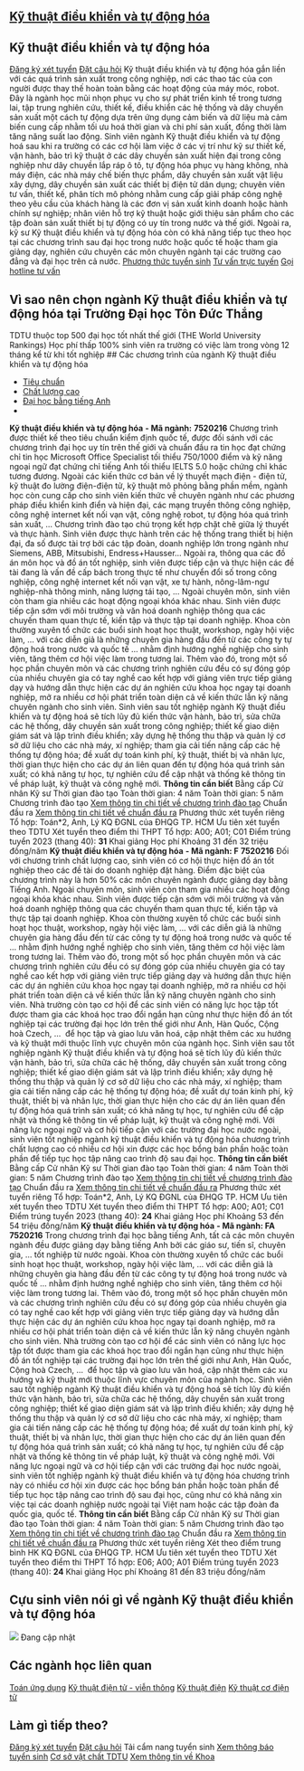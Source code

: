 
## [Kỹ thuật điều khiển và tự động hóa](/dai-hoc/nganh-hoc/ky-thuat-dieu-khien-va-tu-dong-hoa)
## Kỹ thuật điều khiển và tự động hóa
[Đăng ký xét tuyển](https://xettuyen.tdtu.edu.vn) 
[Đặt câu hỏi](../../../../) Kỹ thuật điều khiển và tự động hóa gắn liền với các quá trình sản xuất trong
công nghiệp, nơi các thao tác của con người được thay thế hoàn toàn bằng các
hoạt động của máy móc, robot. Đây là ngành học mũi nhọn phục vụ cho sự phát
triển kinh tế trong tương lai, tập trung nghiên cứu, thiết kế, điều khiển các hệ
thống và dây chuyền sản xuất một cách tự động dựa trên ứng dụng cảm biến và dữ
liệu mà cảm biến cung cấp nhằm tối ưu hoá thời gian và chi phí sản xuất, đồng
thời làm tăng năng suất lao động. Sinh viên ngành Kỹ thuật điều khiển và tự động hoá sau khi ra trường có các cơ
hội làm việc ở các vị trí như kỹ sư thiết kế, vận hành, bảo trì kỹ thuật ở các
dây chuyền sản xuất hiện đại trong công nghiệp như dây chuyền lắp ráp ô tô, tự
động hóa phục vụ hàng không, nhà máy điện, các nhà máy chế biến thực phẩm, dây
chuyền sản xuất vật liệu xây dựng, dây chuyền sản xuất các thiết bị điện tử dân
dụng; chuyên viên tư vấn, thiết kế, phân tích mô phỏng nhằm cung cấp giải pháp
công nghệ theo yêu cầu của khách hàng là các đơn vị sản xuất kinh doanh hoặc
hành chính sự nghiệp; nhân viên hỗ trợ kỹ thuật hoặc giới thiệu sản phẩm cho các
tập đoàn sản xuất thiết bị tự động có uy tín trong nước và thế giới. Ngoài ra,
kỹ sư Kỹ thuật điều khiển và tự động hóa còn có khả năng tiếp tục theo học tại
các chương trình sau đại học trong nước hoặc quốc tế hoặc tham gia giảng dạy,
nghiên cứu chuyên các môn chuyên ngành tại các trường cao đẳng và đại học trên
cả nước.
[Phương thức tuyển sinh](../../../../dai-hoc/tuyen-sinh/phuong-thuc-2024) 
[Tư vấn trực tuyến](https://www.facebook.com/tuyensinhtdtu) 
[Gọi hotline tư vấn](../../../../hoc-tai-tdtu/ho-tro-sinh-vien) 
## Vì sao nên chọn ngành Kỹ thuật điều khiển và tự động hóa tại Trường Đại học Tôn Đức Thắng
 TDTU thuộc top 500 đại học tốt nhất thế giới (THE World University Rankings) Học phí thấp 100% sinh viên ra trường có việc làm trong vòng 12 tháng kể từ khi tốt nghiệp ## Các chương trình của ngành Kỹ thuật điều khiển và tự động hóa
* [Tiêu chuẩn](#tab-jtnt0-1)
* [Chất lượng cao](#tab-jtnt0-2)
* [Đại học bằng tiếng Anh](#tab-jtnt0-3)
* 
**Kỹ thuật điều khiển và tự động hóa** 
**- Mã ngành:** 
**7520216** Chương trình được thiết kế theo tiêu chuẩn kiểm định quốc tế, được đối sánh
với các chương trình đại học uy tín trên thế giới và chuẩn đầu ra tin học đạt
chứng chỉ tin học Microsoft Office Specialist tối thiểu 750/1000 điểm và kỹ năng
ngoại ngữ đạt chứng chỉ tiếng Anh tối thiểu IELTS 5.0 hoặc chứng chỉ khác tương
đương. Ngoài các kiến thức cơ bản về lý thuyết mạch điện - điện tử, kỹ thuật đo
lường điện-điện tử, kỹ thuật mô phỏng bằng phần mềm, ngành học còn cung cấp cho
sinh viên kiến thức về chuyên ngành như các phương pháp điều khiển kinh điển và
hiện đại, các mạng truyền thông công nghiệp, công nghệ internet kết nối vạn vật,
công nghệ robot, tự động hóa quá trình sản xuất, … Chương trình đào tạo chú trọng kết hợp chặt chẽ giữa lý thuyết và thực hành.
Sinh viên được thực hành trên các hệ thống trang thiết bị hiện đại, đa số được
tài trợ bởi các tập đoàn, doanh nghiệp lớn trong ngành như Siemens, ABB,
Mitsubishi, Endress+Hausser… Ngoài ra, thông qua các đồ án môn học và đồ án tốt
nghiệp, sinh viên được tiếp cận và thực hiện các đề tài đang là vấn đề cấp bách
trong thực tế như chuyển đổi số trong công nghiệp, công nghệ internet kết nối
vạn vật, xe tự hành, nông-lâm-ngư nghiệp-nhà thông minh, năng lượng tái tạo, … Ngoài chuyên môn, sinh viên còn tham gia nhiều các hoạt động ngoại khóa khác
nhau. Sinh viên được tiếp cận sớm với môi trường và văn hoá doanh nghiệp thông
qua các chuyến tham quan thực tế, kiến tập và thực tập tại doanh nghiệp. Khoa
còn thường xuyên tổ chức các buổi sinh hoạt học thuật, workshop, ngày hội việc
làm, … với các diễn giả là những chuyên gia hàng đầu đến từ các công ty tự động
hoá trong nước và quốc tế … nhằm định hướng nghề nghiệp cho sinh viên, tăng thêm
cơ hội việc làm trong tương lai. Thêm vào đó, trong một số học phần chuyên môn
và các chương trình nghiên cứu đều có sự đóng góp của nhiều chuyên gia có tay
nghề cao kết hợp với giảng viên trực tiếp giảng dạy và hướng dẫn thực hiện các
dự án nghiên cứu khoa học ngay tại doanh nghiệp, mở ra nhiều cơ hội phát triển
toàn diện cả về kiến thức lẫn kỹ năng chuyên ngành cho sinh viên. Sinh viên sau tốt nghiệp ngành Kỹ thuật điều khiển và tự động hoá sẽ tích lũy
đủ kiến thức vận hành, bảo trì, sửa chữa các hệ thống, dây chuyền sản xuất trong
công nghiệp; thiết kế giao diện giám sát và lập trình điều khiển; xây dựng hệ
thống thu thập và quản lý cơ sở dữ liệu cho các nhà máy, xí nghiệp; tham gia cải
tiến nâng cấp các hệ thống tự động hóa; đề xuất dự toán kinh phí, kỹ thuật,
thiết bị và nhân lực, thời gian thực hiện cho các dự án liên quan đến tự động
hóa quá trình sản xuất; có khả năng tự học, tự nghiên cứu để cập nhật và thống
kê thông tin về pháp luật, kỹ thuật và công nghệ mới.
**Thông tin cần biết** Bằng cấp Cử nhân Kỹ sư
 Thời gian đào tạo Toàn thời gian: 4 năm Toàn thời gian: 5 năm
 Chương trình đào tạo [Xem thông tin chi tiết về chương trình đào
tạo](https://cktt-cdr.tdtu.edu.vn/chuongtrinhdaotao?type=tuyensinh&hedaotao=0)
 Chuẩn đầu ra [Xem thông tin chi tiết về chuẩn đầu
ra](https://cktt-cdr.tdtu.edu.vn/chuandaura?type=tuyensinh&hedaotao=0)
 Phương thức xét tuyển riêng Tổ hợp: Toán\*2, Anh, Lý KQ ĐGNL của ĐHQG TP. HCM Ưu tiên xét tuyển theo TDTU
 Xét tuyển theo điểm thi THPT Tổ hợp: A00; A01; C01 Điểm trúng tuyển 2023 (thang 40):  **31**
 Khai giảng Học phí Khoảng 31 đến 32 triệu đồng/năm
**Kỹ thuật điều khiển và tự động hóa** 
**- Mã ngành: F** 
**7520216** Đối với chương trình chất lượng cao, sinh viên có cơ hội thực hiện đồ án tốt
nghiệp theo các đề tài do doanh nghiệp đặt hàng. Điểm đặc biệt của chương
trình này là hơn 50% các môn chuyên ngành được giảng dạy bằng Tiếng Anh. Ngoài chuyên môn, sinh viên còn tham gia nhiều các hoạt động ngoại khóa khác
nhau. Sinh viên được tiếp cận sớm với môi trường và văn hoá doanh nghiệp thông
qua các chuyến tham quan thực tế, kiến tập và thực tập tại doanh nghiệp. Khoa
còn thường xuyên tổ chức các buổi sinh hoạt học thuật, workshop, ngày hội việc
làm, … với các diễn giả là những chuyên gia hàng đầu đến từ các công ty tự động
hoá trong nước và quốc tế … nhằm định hướng nghề nghiệp cho sinh viên, tăng thêm
cơ hội việc làm trong tương lai. Thêm vào đó, trong một số học phần chuyên môn
và các chương trình nghiên cứu đều có sự đóng góp của nhiều chuyên gia có tay
nghề cao kết hợp với giảng viên trực tiếp giảng dạy và hướng dẫn thực hiện các
dự án nghiên cứu khoa học ngay tại doanh nghiệp, mở ra nhiều cơ hội phát triển
toàn diện cả về kiến thức lẫn kỹ năng chuyên ngành cho sinh viên. Nhà trường còn tạo cơ hội để các sinh viên có năng lực học tập tốt được tham
gia các khoá học trao đổi ngắn hạn cũng như thực hiện đồ án tốt nghiệp tại các
trường đại học lớn trên thế giới như Anh, Hàn Quốc, Cộng hoà Czech, …  để học
tập và giao lưu văn hoá, cập nhật thêm các xu hướng và kỹ thuật mới thuộc lĩnh
vực chuyên môn của ngành học. Sinh viên sau tốt nghiệp ngành Kỹ thuật điều khiển và tự động hoá sẽ tích lũy
đủ kiến thức vận hành, bảo trì, sửa chữa các hệ thống, dây chuyền sản xuất trong
công nghiệp; thiết kế giao diện giám sát và lập trình điều khiển; xây dựng hệ
thống thu thập và quản lý cơ sở dữ liệu cho các nhà máy, xí nghiệp; tham gia cải
tiến nâng cấp các hệ thống tự động hóa; đề xuất dự toán kinh phí, kỹ thuật,
thiết bị và nhân lực, thời gian thực hiện cho các dự án liên quan đến tự động
hóa quá trình sản xuất; có khả năng tự học, tự nghiên cứu để cập nhật và thống
kê thông tin về pháp luật, kỹ thuật và công nghệ mới. Với năng lực ngoại ngữ và
cơ hội tiếp cận với các trường đại học nước ngoài, sinh viên tốt nghiệp ngành kỹ
thuật điều khiển và tự động hóa chương trình chất lượng cao có nhiều cơ hội xin
được các học bổng bán phần hoặc toàn phần để tiếp tục học tập nâng cao trình độ
sau đại học.
**Thông tin cần biết** Bằng cấp Cử nhân Kỹ sư
 Thời gian đào tạo Toàn thời gian: 4 năm Toàn thời gian: 5 năm
 Chương trình đào tạo [Xem thông tin chi tiết về chương trình đào
tạo](https://cktt-cdr.tdtu.edu.vn/chuongtrinhdaotao?type=tuyensinh&hedaotao=H)
 Chuẩn đầu ra [Xem thông tin chi tiết về chuẩn đầu
ra](https://cktt-cdr.tdtu.edu.vn/chuandaura?type=tuyensinh&hedaotao=H)
 Phương thức xét tuyển riêng Tổ hợp: Toán\*2, Anh, Lý KQ ĐGNL của ĐHQG TP. HCM Ưu tiên xét tuyển theo TDTU
 Xét tuyển theo điểm thi THPT Tổ hợp: A00; A01; C01 Điểm trúng tuyển 2023 (thang 40):  **24**
 Khai giảng Học phí Khoảng 53 đến 54 triệu đồng/năm
**Kỹ thuật điều khiển và tự động hóa** 
**- Mã ngành: FA** 
**7520216** Trong chương trình đại học bằng tiếng Anh, tất cả các môn chuyên ngành đều
được giảng dạy bằng tiếng Anh bởi các giáo sư, tiến sĩ, chuyên gia, … tốt nghiệp
từ nước ngoài. Khoa còn thường xuyên tổ chức các buổi sinh hoạt học thuật, workshop, ngày
hội việc làm, … với các diễn giả là những chuyên gia hàng đầu đến từ các công ty
tự động hoá trong nước và quốc tế … nhằm định hướng nghề nghiệp cho sinh viên,
tăng thêm cơ hội việc làm trong tương lai. Thêm vào đó, trong một số học phần
chuyên môn và các chương trình nghiên cứu đều có sự đóng góp của nhiều chuyên
gia có tay nghề cao kết hợp với giảng viên trực tiếp giảng dạy và hướng dẫn thực
hiện các dự án nghiên cứu khoa học ngay tại doanh nghiệp, mở ra nhiều cơ hội
phát triển toàn diện cả về kiến thức lẫn kỹ năng chuyên ngành cho sinh viên. Nhà trường còn tạo cơ hội để các sinh viên có năng lực học tập tốt được tham
gia các khoá học trao đổi ngắn hạn cũng như thực hiện đồ án tốt nghiệp tại các
trường đại học lớn trên thế giới như Anh, Hàn Quốc, Cộng hoà Czech, …  để học
tập và giao lưu văn hoá, cập nhật thêm các xu hướng và kỹ thuật mới thuộc lĩnh
vực chuyên môn của ngành học. Sinh viên sau tốt nghiệp ngành Kỹ thuật điều khiển và tự động hoá sẽ tích lũy
đủ kiến thức vận hành, bảo trì, sửa chữa các hệ thống, dây chuyền sản xuất trong
công nghiệp; thiết kế giao diện giám sát và lập trình điều khiển; xây dựng hệ
thống thu thập và quản lý cơ sở dữ liệu cho các nhà máy, xí nghiệp; tham gia cải
tiến nâng cấp các hệ thống tự động hóa; đề xuất dự toán kinh phí, kỹ thuật,
thiết bị và nhân lực, thời gian thực hiện cho các dự án liên quan đến tự động
hóa quá trình sản xuất; có khả năng tự học, tự nghiên cứu để cập nhật và thống
kê thông tin về pháp luật, kỹ thuật và công nghệ mới. Với năng lực ngoại ngữ và
cơ hội tiếp cận với các trường đại học nước ngoài, sinh viên tốt nghiệp ngành kỹ
thuật điều khiển và tự động hóa chương trình này có nhiều cơ hội xin được các
học bổng bán phần hoặc toàn phần để tiếp tục học tập nâng cao trình độ sau đại
học, cũng như có khả năng xin việc tại các doanh nghiệp nước ngoài tại Việt nam
hoặc các tập đoàn đa quốc gia, quốc tế.
**Thông tin cần biết** Bằng cấp Cử nhân Kỹ sư
 Thời gian đào tạo Toàn thời gian: 4 năm Toàn thời gian: 5 năm
 Chương trình đào tạo [Xem thông tin chi tiết về chương trình đào
tạo](https://cktt-cdr.tdtu.edu.vn/chuongtrinhdaotao?type=tuyensinh&hedaotao=K)
 Chuẩn đầu ra [Xem thông tin chi tiết về chuẩn đầu
ra](https://cktt-cdr.tdtu.edu.vn/chuandaura?type=tuyensinh&hedaotao=K)
 Phương thức xét tuyển riêng Xét theo điểm trung bình HK KQ ĐGNL của ĐHQG TP. HCM Ưu tiên xét tuyển theo TDTU
 Xét tuyển theo điểm thi THPT Tổ hợp: E06; A00; A01 Điểm trúng tuyển 2023 (thang 40):  **24**
 Khai giảng Học phí Khoảng 81 đến 83 triệu đồng/năm
## Cựu sinh viên nói gì về ngành Kỹ thuật điều khiển và tự động hóa
![](https://admission.tdtu.edu.vn) Đang cập nhật
## Các ngành học liên quan
[Toán ứng dụng](../../../../dai-hoc/nganh-hoc/toan-ung-dung) 
[Kỹ thuật điện tử - viễn thông](../../../../dai-hoc/nganh-hoc/ky-thuat-dien-tu-vien-thong) 
[Kỹ thuật điện](../../../../dai-hoc/nganh-hoc/ky-thuat-dien) 
[Kỹ thuật cơ điện tử](../../../../dai-hoc/nganh-hoc/ky-thuat-co-dien-tu) 
## Làm gì tiếp theo?
[Đăng ký xét tuyển](https://xettuyen.tdtu.edu.vn) 
[Đặt câu hỏi](../../../../) 
Tải cẩm nang tuyển sinh
[Xem thông báo tuyển sinh](../../../../dai-hoc/tuyen-sinh/phuong-thuc-2024) 
[Cơ sở vật chất TDTU](../../../../gioi-thieu/co-so-vat-chat) 
[Xem thông tin về Khoa](https://feee.tdtu.edu.vn/) 
